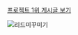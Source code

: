 [프로젝트 1위 게시글 보기](https://blog.naver.com/lifedesigner88/223442500248/)

![리드미꾸미기](https://github.com/lifedesigner88/lifedesigner88/assets/123573918/b50f9267-fe79-4905-a60d-bf7c19fa160b)

